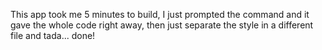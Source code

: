 This app took me 5 minutes to build, I just prompted the command and it gave the whole code right away, then just separate the style in a different file and tada... done!